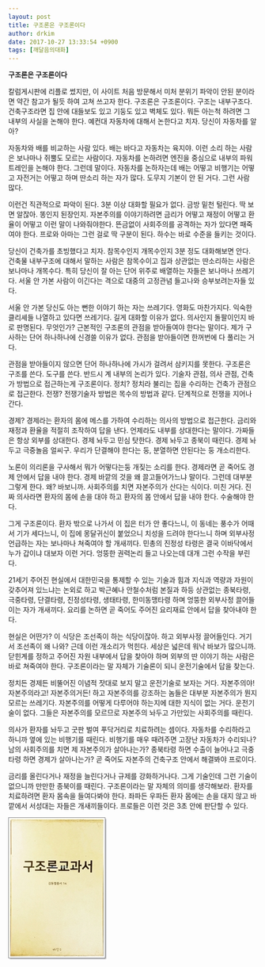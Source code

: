 ```yaml
---
layout: post
title: 구조론은 구조론이다
author: drkim
date: 2017-10-27 13:33:54 +0900
tags: [깨달음의대화]
---
```

**구조론은 구조론이다**

  


칼럼게시판에 리플로 썼지만, 이 사이트 처음 방문해서 미처 분위기 파악이 안된 분이라면 약간 참고가 될듯 하여 고쳐 쓰고자 한다. 구조론은 구조론이다. 구조는 내부구조다. 건축구조라면 집 안에 대들보도 있고 기둥도 있고 벽체도 있다. 뭐든 아는척 하려면 그 내부의 사실을 논해야 한다. 예컨대 자동차에 대해서 논한다고 치자. 당신이 자동차를 알아? 

  


자동차와 배를 비교하는 사람 있다. 배는 바다고 자동차는 육지야. 이런 소리 하는 사람은 보나마나 쥐뿔도 모르는 사람이다. 자동차를 논하려면 엔진을 중심으로 내부의 파워트레인을 논해야 한다. 그런데 말이다. 자동차를 논하자는데 배는 어떻고 비행기는 어떻고 자전거는 어떻고 하며 딴소리 하는 자가 많다. 도무지 기본이 안 된 거다. 그런 사람 많다.

  


이런건 직관적으로 파악이 된다. 3분 이상 대화할 필요가 없다. 금방 밑천 털린다. 딱 보면 알잖아. 똥인지 된장인지. 자본주의를 이야기하려면 금리가 어떻고 재정이 어떻고 환율이 어떻고 이런 말이 나와줘야한다. 뜬금없이 사회주의를 공격하는 자가 있다면 패죽여야 한다. 프로와 아마는 그런 걸로 딱 구분이 된다. 하수는 바로 수준을 들키는 것이다. 

  


당신이 건축가를 초빙했다고 치자. 참목수인지 개목수인지 3분 정도 대화해보면 안다. 건축물 내부구조에 대해서 말하는 사람은 참목수이고 집과 상관없는 딴소리하는 사람은 보나마나 개목수다. 특히 당신이 잘 아는 단어 위주로 배열하는 자들은 보나마나 쓰레기다. 서울 안 가본 사람이 이긴다는 격으로 대중의 고정관념 들고나와 승부보려는자들 있다.

  


서울 안 가본 당신도 아는 뻔한 이야기 하는 자는 쓰레기다. 영화도 마찬가지다. 익숙한 클리셰들 나열하고 있다면 쓰레기다. 길게 대화할 이유가 없다. 의사인지 돌팔이인지 바로 판명된다. 무엇인가? 근본적인 구조론의 관점을 받아들여야 한다는 말이다. 제가 구사하는 단어 하나하나에 신경쓸 이유가 없다. 관점을 받아들이면 한꺼번에 다 풀리는 거다. 

  


관점을 받아들이지 않으면 단어 하나하나에 가시가 걸려서 삼키지를 못한다. 구조론은 구조를 쓴다. 도구를 쓴다. 반드시 계 내부의 논리가 있다. 기술자 관점, 의사 관점, 건축가 방법으로 접근하는게 구조론이다. 정치? 정치라 불리는 집을 수리하는 건축가 관점으로 접근한다. 전쟁? 전쟁기술자 방법은 목수의 방법과 같다. 단계적으로 전쟁을 지어나간다.

  


경제? 경제라는 환자의 몸에 메스를 가하여 수리하는 의사의 방법으로 접근한다. 금리와 재정과 환율을 적절히 조작하여 답을 낸다. 언제라도 내부를 상대한다는 말이다. 가짜들은 항상 외부를 상대한다. 경제 놔두고 민심 탓한다. 경제 놔두고 종북이 때린다. 경제 놔두고 극중놀음 얼씨구. 우리가 단결해야 한다는 둥, 분열하면 안된다는 둥 개소리한다. 

  


노론이 의리론을 구사해서 뭐가 어떻다는둥 개짖는 소리를 한다. 경제라면 곧 죽어도 경제 안에서 답을 내야 한다. 경제 바깥의 것을 왜 끌고들어가느냐 말이다. 그런데 대부분 그렇게 한다. 왜? 바보니까. 사회주의를 치면 자본주의가 산다는 식이다. 미친 거다. 진짜 의사라면 환자의 몸에 손을 대야 하고 환자의 몸 안에서 답을 내야 한다. 수술해야 한다.

  


그게 구조론이다. 환자 밖으로 나가서 이 집은 터가 안 좋다느니, 이 동네는 풍수가 어때서 기가 세다느니, 이 집에 몽달귀신이 붙었으니 치성을 드려야 한다느니 하며 외부사정 언급하는 자는 보나마나 쳐죽여야 할 개새끼다. 민총의 진정성 타령은 결국 이바닥에서 누가 갑이냐 대보자 이런 거다. 엉뚱한 권력논리 들고 나오는데 대개 그런 수작을 부린다. 

  


21세기 주어진 현실에서 대한민국을 통제할 수 있는 기술과 힘과 지식과 역량과 자원이 갖추어져 있느냐는 논외로 하고 박근혜나 안철수처럼 본질과 하등 상관없는 종북타령, 극중타령, 단결타령, 진정성타령, 생태타령, 한미동맹타령 하며 엉뚱한 외부사정 끌어들이는 자가 개새끼다. 요리를 논하면 곧 죽어도 주어진 요리재료 안에서 답을 찾아내야 한다.

  


현실은 어떤가? 이 식당은 조선족이 하는 식당이잖아. 하고 외부사정 끌어들인다. 거기서 조선족이 왜 나와? 근데 이런 개소리가 먹힌다. 세상은 넓은데 워낙 바보가 많으니까. 닫힌계를 정하고 주어진 자원 내부에서 답을 찾아야 하며 외부의 딴 이야기 하는 사람은 바로 쳐죽여야 한다. 구조론이라는 말 자체가 기술론이 되니 운전기술에서 답을 찾는다. 

  


정치든 경제든 비뚤어진 이념적 잣대로 보지 말고 운전기술로 보자는 거다. 자본주의야! 자본주의라고! 자본주의거든! 하고 자본주의를 강조하는 놈들은 대부분 자본주의가 뭔지 모르는 쓰레기다. 자본주의를 어떻게 다루어야 하는지에 대한 지식이 없는 거다. 운전기술이 없다. 그들은 자본주의를 모르므로 자본주의 놔두고 가만있는 사회주의를 때린다. 

  


의사가 환자를 놔두고 굿판 벌여 푸닥거리로 치료하려는 셈이다. 자동차를 수리하라고 하니까 옆에 있는 비행기를 때린다. 비행기를 매우 때려주면 고장난 자동차가 수리되나? 남의 사회주의를 치면 제 자본주의가 살아나는가? 종북타령 하면 수출이 늘어나고 극중타령 하면 경제가 살아나는가? 곧 죽어도 자본주의 건축구조 안에서 해결봐야 프로이다. 

  


금리를 올린다거나 재정을 늘린다거나 규제를 강화하거나다. 그게 기술인데 그런 기술이 없으니까 만만한 종북이를 때린다. 구조론이라는 말 자체의 의미를 생각해보라. 환자를 치료하려면 환자 몸속을 들여다봐야 한다. 좌파든 우파든 환자 몸에는 손을 대지 않고 바깥에서 서성대는 자들은 개새끼들이다. 프로들은 이런 것은 3초 안에 판단할 수 있다. 

  



![](/files/attach/images/198/449/899/0.jpg)
